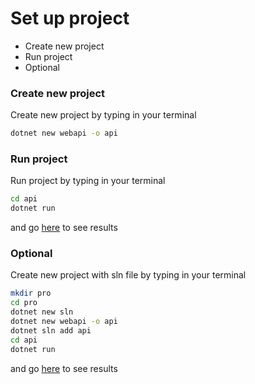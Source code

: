 # Set up project
* Create new project
* Run project
* Optional

### Create new project
Create new project by typing in your terminal
```sh
dotnet new webapi -o api
```
### Run project
Run project by typing in your terminal
```sh
cd api
dotnet run
```
and go [here](https://localhost:5001/weatherforecast) to see results 
### Optional
Create new project with sln file by typing in your terminal
```sh
mkdir pro
cd pro
dotnet new sln
dotnet new webapi -o api
dotnet sln add api
cd api
dotnet run
```
and go [here](https://localhost:5001/weatherforecast) to see results 
